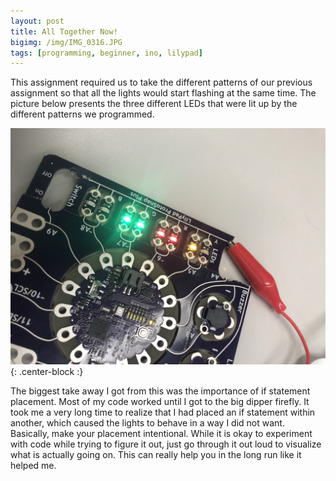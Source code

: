 ```yaml
---
layout: post
title: All Together Now!
bigimg: /img/IMG_0316.JPG
tags: [programming, beginner, ino, lilypad]
---
```


This assignment required us to take the different patterns of our previous assignment so that all the lights would start flashing at the same time.
The picture below presents the three different LEDs that were lit up by the different patterns we programmed.

![Sampler](/img/IMG_0316.JPG){: .center-block :}

The biggest take away I got from this was the importance of if statement placement.
Most of my code worked until I got to the big dipper firefly.
It took me a very long time to realize that I had placed an if statement within another, which caused the lights to behave in a way I did not want.
Basically, make your placement intentional.
While it is okay to experiment with code while trying to figure it out, just go through it out loud to visualize what is actually going on.
This can really help you in the long run like it helped me.

